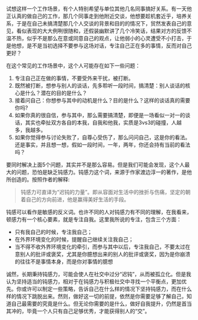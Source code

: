 [](img/banners/DunGanLi_ZhuanZhuZiWo.png)
试想这样一个工作场景，有个人特别希望与单位其他几名同事搞好关系。有一天他正认真的做自己的工作，那几个同事走到他附近交谈，他想要趁机套近乎，培养关系，于是在自己未搞清楚那几个人交谈的背景和目的的情况下，贸然发表自己的意见，看似表现的大大例咧很随和，还假装幽默讲了几个冷笑话，结果对方的反馈不温不热，似乎不是那么在意或同意自己的观点，让他弱小的心灵遭受不小打击，于是他想，是不是当初选择不要参与这场对话，专注自己正在多的事情，反而对自己更好？

在这个常见的工作场景中，这个人可能存在如下一些问题：
1. 专注自己正在做的事情，不要受外来干扰，被打断。
2. 既然被打断，想参与别人的谈话，先多聆听一段时间，搞清楚：别人谈话的核心是什么？潜在的目的是什么？
3. 接着问自己：你想参与其中的动机是什么？目的是什么？这样的谈话真的需要你吗?
4. 如果你真的很自信，参与其中，那么需要搞清楚，即便是一场看似一对一的谈话，其实也牵扯双方各自的本我，自我和他我，实质是3vs3的碰撞，人越多，我越多。
5. 如果你觉得参与讨论失败了，自尊心受伤了，那么问问自己，这是你的看法。还是事实，并且想一想，假如一段时间，一年，两年，你还会持有当前的看法吗？

要同时解决上面5个问题，其实并不是那么容易。但是我们可能会发现，这个人最大的问题，恐怕是缺乏钝感力。钝感力这个词，来源于作家渡边淳一的著作，是他所创造的。按照作者的解释:
> 钝感力可直译为“迟钝的力量”。即从容面对生活中的挫折与伤痛，坚定的朝着自己的方向前进，他是赢得美好生活的手段。


钝感可以看作是敏感的反义词。也许不同的人对钝感力有不同的理解，在我看来，顿感力有一个核心要素，就是专注自我。这里我所说的专注，包含三个方面：
+ 只有我自己的时候，专注我自己；
+ 在外界环境变化的时候，提醒自己继续关注我自己；
+ 当不得不收外界环境变化的牵引，而参与其中以后，专注我自己，不要太过在意别人的批评或褒奖，尤其是你臆想出来的别人的批评或褒奖，因为是你崩溃的往往不是事情本身，而是你对事情的臆想

诚然，长期秉持钝感力，可能会使人在社交中过分“迟钝”，从而被孤立化。但是我认为坚持适当的钝感力，相对于在钝感力与积极社交中寻找一个平衡点，更加优先。你或许可以制定一些策略，告诉自己在什么样的情况下坚持钝感力，而在什么样的情况下跳脱出来。然则，做好这一切的前提，依然是你需要足够了解自己，知道自己最需要的究竟是什么。但无论你需要的是什么，做好自我提升，仍然是首当其冲的，毕竟一个人只有自己足够优秀，才能获得别人的“交”。